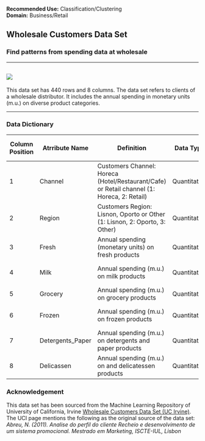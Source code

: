 
**Recommended Use:** Classification/Clustering <br/>
**Domain:** Business/Retail<br/> 

## Wholesale Customers Data Set 

### Find patterns from spending data at wholesale 


---
![](349.jpg)
---

This data set has 440 rows and 8 columns. 
The data set refers to clients of a wholesale distributor. It includes the annual spending in monetary units (m.u.) on diverse product categories.


---

### Data Dictionary 

| Column   Position 	| Atrribute Name   	| Definition                                                                                     	| Data Type    	| Example            	| % Null Ratios 	|
|-------------------	|------------------	|------------------------------------------------------------------------------------------------	|--------------	|--------------------	|---------------	|
| 1                 	| Channel          	| Customers   Channel: Horeca (Hotel/Restaurant/Cafe) or Retail channel (1: Horeca, 2:   Retail) 	| Quantitative 	| 1, 2               	| 0             	|
| 2                 	| Region           	| Customers   Region: Lisnon, Oporto or Other (1: Lisnon, 2: Oporto, 3: Other)                   	| Quantitative 	| 1, 2, 3            	| 0             	|
| 3                 	| Fresh            	| Annual spending (monetary units) on fresh   products                                           	| Quantitative 	| 18291, 1640,   219 	| 0             	|
| 4                 	| Milk             	| Annual   spending (m.u.) on milk products                                                      	| Quantitative 	| 5139, 3259,   829  	| 0             	|
| 5                 	| Grocery          	| Annual   spending (m.u.) on grocery products                                                   	| Quantitative 	| 6532, 4042, 3      	| 0             	|
| 6                 	| Frozen           	| Annual   spending (m.u.) on frozen products                                                    	| Quantitative 	| 10643, 987, 6312   	| 0             	|
| 7                 	| Detergents_Paper 	| Annual   spending (m.u.) on detergents and paper products                                      	| Quantitative 	| 12034, 116, 3      	| 0             	|
| 8                 	| Delicassen       	| Annual   spending (m.u.) on and delicatessen products                                          	| Quantitative 	| 14472, 772, 120    	| 0             	|



### Acknowledgement


This data set has been sourced from the Machine Learning Repository of University of California, Irvine [Wholesale Customers Data Set (UC Irvine)](https://archive.ics.uci.edu/ml/datasets/Wholesale+customers).<br/> 
The UCI page mentions the following as the original source of the data set:<br/> 
*Abreu, N. (2011). Analise do perfil do cliente Recheio e desenvolvimento de um sistema promocional. Mestrado em Marketing, ISCTE-IUL, Lisbon*  